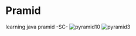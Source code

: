 # Pramid
learning java pramid -SC-
![pyramid10](https://github.com/Notdyy/Pramid/assets/98356812/e9263266-0903-4752-a5d4-b2a7f91fd7b7)
![pyramid3](https://github.com/Notdyy/Pramid/assets/98356812/17e20fd8-f13f-4cdb-bc7c-17cf2fb164b1)
